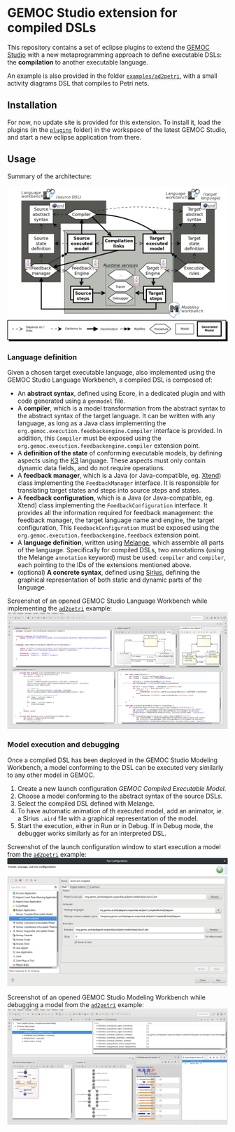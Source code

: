 # GEMOC Studio extension for compiled DSLs

This repository contains a set of eclipse plugins to extend the [GEMOC Studio](http://gemoc.org/studio.html) with a new metaprogramming approach to define executable DSLs: the **compilation** to another executable language.

An example is also provided in the folder [`examples/ad2petri`](examples/ad2petri), with a small activity diagrams DSL that compiles to Petri nets.

## Installation

For now, no update site is provided for this extension. To install it, load the plugins (in the [`plugins`](plugins) folder) in the workspace of the latest GEMOC Studio, and start a new eclipse application from there.

## Usage

Summary of the architecture:

![Architecture](img/architecture.png)

### Language definition

Given a chosen target executable language, also implemented using the GEMOC Studio Language Workbench, a compiled DSL is composed of:

- An **abstract syntax**, defined using Ecore, in a dedicated plugin and with code generated using a `genmodel` file.
- A **compiler**, which is a model transformation from the abstract syntax to the abstract syntax of the target language. It can be written with any language, as long as a Java class implementing the `org.gemoc.execution.feedbackengine.Compiler` interface is provided. In addition, this `Compiler` must be exposed using the `org.gemoc.execution.feedbackengine.compiler` extension point.
- A **definition of the state** of conforming executable models, by defining aspects using the [K3](http://diverse-project.github.io/k3/) language. These aspects must only contain dynamic data fields, and do not require operations.
- A **feedback manager**, which is a Java (or Java-compatible, eg. [Xtend](https://www.eclipse.org/xtend)) class implementing the `FeedbackManager` interface. It is responsible for translating target states and steps into source steps and states.
- A **feedback configuration**, which is a Java (or Java-compatible, eg. Xtend) class implementing the `FeedbackConfiguration` interface. It provides all the information required for feedback management: the feedback manager, the target language name and engine, the target configuration, This `FeedbackConfiguration` must be exposed using the `org.gemoc.execution.feedbackengine.feedback` extension point.
- A **language definition**, written using [Melange](http://melange.inria.fr/), which assemble all parts of the language. Specifically for compiled DSLs, two annotations (using the Melange `annotation` keyword) must be used: `compiler` and `compiler`, each pointing to the IDs of the extensions mentioned above.
- (optional) **A concrete syntax**, defined using [Sirius](https://www.eclipse.org/sirius), defining the graphical representation of both static and dynamic parts of the language.

Screenshot of an opened GEMOC Studio Language Workbench while implementing the [`ad2petri`](examples/ad2petri) example:
![GEMOC Language Workbench screenshot](img/language-wb.png)

### Model execution and debugging

Once a compiled DSL has been deployed in the GEMOC Studio Modeling Workbench, a model conforming to the DSL can be executed very similarly to any other model in GEMOC.

1. Create a new launch configuration *GEMOC Compiled Executable Model*.
2. Choose a model conforming to the abstract syntax of the source DSLs.
3. Select the compiled DSL defined with Melange.
4. To have automatic animation of th executed model, add an animator, *ie.* a Sirius `.aird` file with a graphical representation of the model.
5. Start the execution, either in Run or in Debug. If in Debug mode, the debugger works similarly as for an interpreted DSL.

Screenshot of the launch configuration window to start execution a model from the [`ad2petri`](examples/ad2petri) example:
![GEMOC Modeling Workbench screenshot](img/launchconf.png)

Screenshot of an opened GEMOC Studio Modeling Workbench while debugging a model from the [`ad2petri`](examples/ad2petri) example:
![GEMOC Modeling Workbench screenshot](img/modeling-wb.png)
